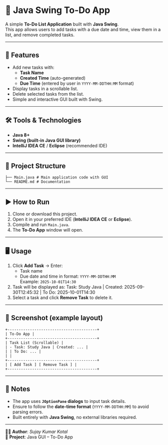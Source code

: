 # 📝 Java Swing To-Do App

A simple **To-Do List Application** built with **Java Swing**.  
This app allows users to add tasks with a due date and time, view them in a list, and remove completed tasks.  

---

## 🚀 Features
- Add new tasks with:
  - **Task Name**
  - **Created Time** (auto-generated)
  - **Due Time** (entered by user in `YYYY-MM-DDTHH:MM` format)
- Display tasks in a scrollable list.
- Delete selected tasks from the list.
- Simple and interactive GUI built with Swing.

---

## 🛠️ Tools & Technologies
- **Java 8+**
- **Swing (built-in Java GUI library)**
- **IntelliJ IDEA CE** / **Eclipse** (recommended IDE)

---

## 📂 Project Structure
```
├── Main.java # Main application code with GUI
└── README.md # Documentation
```


---

## ▶️ How to Run
1. Clone or download this project.  
2. Open it in your preferred IDE (**IntelliJ IDEA CE** or **Eclipse**).  
3. Compile and run `Main.java`.  
4. The **To-Do App** window will open.

---

## 🖥️ Usage
1. Click **Add Task** → Enter:
   - Task name
   - Due date and time in format: `YYYY-MM-DDTHH:MM`  
   Example: `2025-10-01T14:30`
2. Task will be displayed as:
Task: Study Java | Created: 2025-09-30T12:45:32 | To Do: 2025-10-01T14:30
3. Select a task and click **Remove Task** to delete it.  

---

## 📸 Screenshot (example layout)
```
+----------------------------------------+
| To-Do App |
+----------------------------------------+
| Task List (Scrollable) |
| - Task: Study Java | Created: ... |
| | To Do: ... |
| |
+----------------------------------------+
| [ Add Task ] [ Remove Task ] |
+----------------------------------------+
```

---

## 📌 Notes
- The app uses **`JOptionPane` dialogs** to input task details.  
- Ensure to follow the **date-time format** (`YYYY-MM-DDTHH:MM`) to avoid parsing errors.  
- Built entirely with **Java Swing**, no external libraries required.  

---

👨‍💻 **Author**: *Sujay Kumar Kotal*  
📅 **Project**: Java GUI – To-Do App
